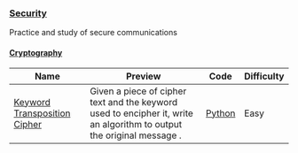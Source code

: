 
### [Security](https://www.hackerrank.com/domains/security)
Practice and study of secure communications


#### [Cryptography](https://www.hackerrank.com/domains/security/cryptography)

Name | Preview | Code | Difficulty
---- | ------- | ---- | ----------
[Keyword Transposition Cipher](https://www.hackerrank.com/challenges/keyword-transposition-cipher)|Given a piece of cipher text and the keyword used to encipher it, write an algorithm to output the original message .|[Python](keyword-transposition-cipher.py)|Easy

